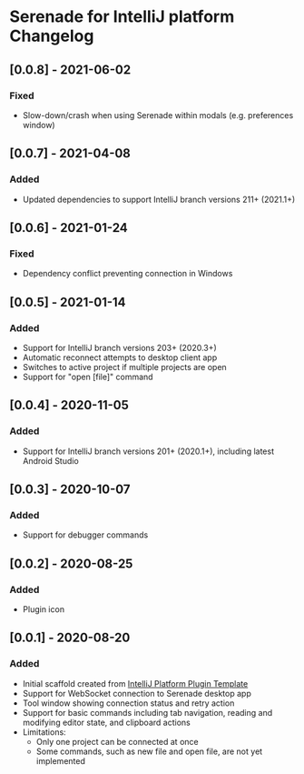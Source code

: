 <!-- Keep a Changelog guide -> https://keepachangelog.com -->

# Serenade for IntelliJ platform Changelog

## [0.0.8] - 2021-06-02
### Fixed
- Slow-down/crash when using Serenade within modals (e.g. preferences window)

## [0.0.7] - 2021-04-08
### Added
- Updated dependencies to support IntelliJ branch versions 211+ (2021.1+)

## [0.0.6] - 2021-01-24
### Fixed
- Dependency conflict preventing connection in Windows

## [0.0.5] - 2021-01-14
### Added
- Support for IntelliJ branch versions 203+ (2020.3+)
- Automatic reconnect attempts to desktop client app
- Switches to active project if multiple projects are open
- Support for "open [file]" command

## [0.0.4] - 2020-11-05
### Added
- Support for IntelliJ branch versions 201+ (2020.1+), including latest Android Studio 

## [0.0.3] - 2020-10-07
### Added
- Support for debugger commands

## [0.0.2] - 2020-08-25
### Added
- Plugin icon

## [0.0.1] - 2020-08-20
### Added
- Initial scaffold created from [IntelliJ Platform Plugin Template](https://github.com/JetBrains/intellij-platform-plugin-template)
- Support for WebSocket connection to Serenade desktop app
- Tool window showing connection status and retry action
- Support for basic commands including tab navigation, reading and modifying editor state, and clipboard actions
- Limitations: 
    - Only one project can be connected at once
    - Some commands, such as new file and open file, are not yet implemented
